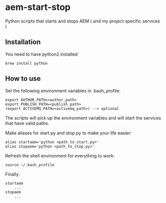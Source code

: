 # aem-start-stop
Python scripts that starts and stops AEM ( and my project specific services )

## Installation
You need to have python2 installed

	brew install python
	
## How to use

Set the following environment variables in .bash_profile: 

	export AUTHOR_PATH=<author_path> 
	export PUBLISH_PATH=<publish_path>
	(export ACTIVEMQ_PATH=<activemq_path>) --> optional

The scripts will pick up the environment variables and will start the services that have valid paths.

Make aliases for start.py and stop.py to make your life easier:
	
	alias startaem='python <path_to_start.py>' 
	alias stopaem='python <path_to_stop.py>' 
		
Refresh the shell environment for everything to work: 
		
	source ~/.bash_profile

Finally: 
		
	startaem
		...
	stopaem
		...